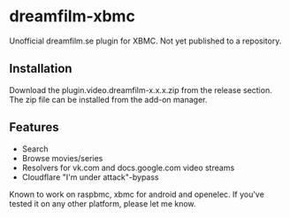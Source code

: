 dreamfilm-xbmc
==============
Unofficial dreamfilm.se plugin for XBMC. Not yet published to a repository.

Installation
------------
Download the plugin.video.dreamfilm-x.x.x.zip from the release section. The zip file can be installed from the add-on manager.

Features
--------
 * Search
 * Browse movies/series
 * Resolvers for vk.com and docs.google.com video streams
 * Cloudflare "I'm under attack"-bypass

Known to work on raspbmc, xbmc for android and openelec. If you've tested it on any other platform, please let me know.
